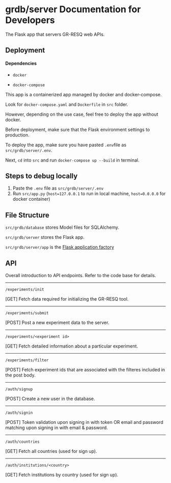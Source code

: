 # grdb/server Documentation for Developers

The Flask app that servers GR-RESQ web APIs.

## Deployment

#### Dependencies

* ```docker```

* ```docker-compose```

This app is a containerized app managed by docker and docker-compose.

Look for ```docker-compose.yaml``` and ```Dockerfile``` in ```src``` folder.

However, depending on the use case, feel free to deploy the app without docker.

Before deployment, make sure that the Flask environment settings to production.

To deploy the app, make sure you have pasted ```.env```file as ```src/grdb/server/.env```.

Next, ```cd``` into ```src``` and run ```docker-compose up --build``` in terminal.

## Steps to debug locally
1. Paste the ```.env``` file as ```src/grdb/server/.env```
2. Run ```src/app.py``` (```host=127.0.0.1``` to run in local machine, ```host=0.0.0.0``` for docker container) 

## File Structure

```src/grdb/database``` stores Model files for SQLAlchemy.

```src/grdb/server``` stores the Flask app.

```src/grdb/server/app``` is the [Flask application factory](https://flask.palletsprojects.com/en/2.0.x/patterns/appfactories/)

## API

Overall introduction to API endpoints. Refer to the code base for details.

---

```/experiments/init```

[GET] Fetch data required for initializing the GR-RESQ tool.

---

```/experiments/submit```

[POST] Post a new experiment data to the server.

---

```/experiments/<experiment id>```

[GET] Fetch detailed information about a particular experiment.

---

```/experiments/filter```

[POST] Fetch experiment ids that are associated with the filteres included in the post body.

---

```/auth/signup```

[POST] Create a new user in the database.

---

```/auth/signin```

[POST] Token validation upon signing in with token OR email and password matching upon signing in with email & password.

---

```/auth/countries```

[GET] Fetch all countries (used for sign up).

---

```/auth/institutions/<country>```

[GET] Fetch institutions by country (used for sign up).
